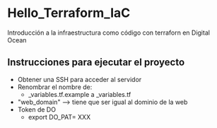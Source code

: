 # Hello_Terraform_IaC
Introducción a la infraestructura como código con terraforn en Digital Ocean 

## Instrucciones para ejecutar el proyecto

- Obtener una SSH para acceder al servidor
- Renombrar el nombre de:
    - _variables.tf.example a _variables.tf
- "web_domain" --> tiene que ser igual al dominio de la web
- Token de DO
    - 	export DO_PAT= XXX
